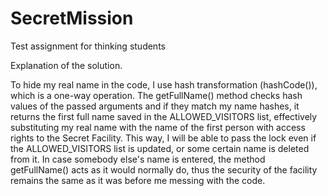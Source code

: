 # SecretMission
Test assignment for thinking students

Explanation of the solution.

To hide my real name in the code, I use hash transformation (hashCode()), which is a one-way operation. The getFullName() method checks hash values of the passed arguments and if they match my name hashes, it returns the first full name saved in the ALLOWED_VISITORS list, effectively substituting my real name with the name of the first person with access rights to the Secret Facility. This way, I will be able to pass the lock even if the ALLOWED_VISITORS list is updated, or some certain name is deleted from it. In case somebody else's name is entered, the method getFullName() acts as it would normally do, thus the security of the facility remains the same as it was before me messing with the code.
